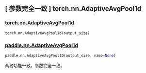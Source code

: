 ## [ 参数完全一致 ] torch.nn.AdaptiveAvgPool1d

### [torch.nn.AdaptiveAvgPool1d](https://pytorch.org/docs/stable/generated/torch.nn.AdaptiveAvgPool1d.html)

```python
torch.nn.AdaptiveAvgPool1d(output_size)
```

### [paddle.nn.AdaptiveAvgPool1d](https://www.paddlepaddle.org.cn/documentation/docs/zh/api/paddle/nn/AdaptiveAvgPool1D_cn.html#adaptiveavgpool1d)

```python
paddle.nn.AdaptiveAvgPool1D(output_size, name=None)
```

两者功能一致，参数完全一致。
